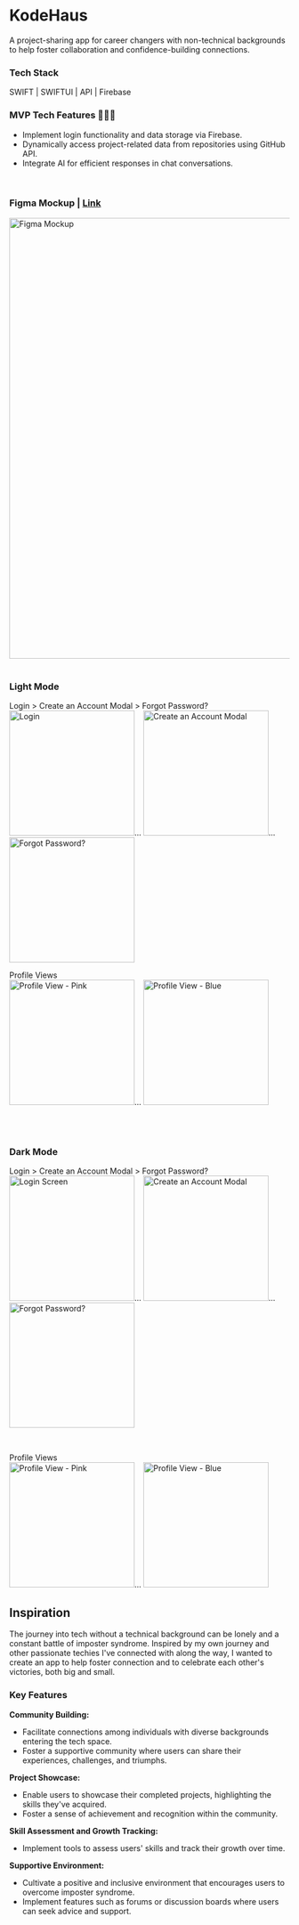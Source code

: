 # KodeHaus 
A project-sharing app for career changers with non-technical backgrounds to help foster collaboration and confidence-building connections. 

### Tech Stack
SWIFT | SWIFTUI | API | Firebase

### MVP Tech Features 🚧🚧🚧
* Implement login functionality and data storage via Firebase.
* Dynamically access project-related data from repositories using GitHub API.
* Integrate AI for efficient responses in chat conversations.

<br>

### Figma Mockup  | <a href ="https://www.figma.com/file/FHyypYlfzNHzps1uh2gaYl/KodeHaus?type=design&node-id=0-1&mode=design">Link </a>
<img width="792" alt="Figma Mockup" src="https://github.com/dianatduong/KodeHaus/assets/14034457/97776b57-a32d-41e9-a1ee-26921e4ea816">

<br>
<br>

### Light Mode
Login > Create an Account Modal > Forgot Password?
<br>
<img alt="Login" src="https://github.com/dianatduong/KodeHaus/assets/14034457/1fd17a44-46b8-4e3f-b3b0-46f62dbff588" width="225">...
<img alt="Create an Account Modal" src="https://github.com/dianatduong/KodeHaus/assets/14034457/e13f1f9d-c5e4-4f3e-b9a6-e53683590e30" width="225">...
<img alt="Forgot Password?" src="https://github.com/dianatduong/KodeHaus/assets/14034457/9118c567-8bc2-40fb-8d9b-d2158277c8fd" width="225">
<br>

Profile Views
<br>
<img alt="Profile View - Pink" src="https://github.com/dianatduong/KodeHaus/assets/14034457/68da6f85-5365-44b3-9df4-827c3b8f508d" width="225">...
<img alt="Profile View - Blue" src="https://github.com/dianatduong/KodeHaus/assets/14034457/bfc2abc8-85c8-4a64-aab8-7b5ad54dbff2" width="225">

<br><br>


### Dark Mode
Login > Create an Account Modal > Forgot Password?
<br>
<img alt="Login Screen" src="https://github.com/dianatduong/KodeHaus/assets/14034457/643f31ca-74b7-42f1-a9e4-e5c589fcf677" width="225">...
<img alt="Create an Account Modal" src="https://github.com/dianatduong/KodeHaus/assets/14034457/d0ed1f3b-4462-4026-ba43-a1816c92576a" width="225">...
<img alt="Forgot Password?" src="https://github.com/dianatduong/KodeHaus/assets/14034457/09d9dd94-8770-40d5-80c9-912cbca4535e" width="225">

<br>

Profile Views
<br>
<img alt="Profile View - Pink" src="https://github.com/dianatduong/KodeHaus/assets/14034457/2c039ddd-f603-4d20-96ea-a4cb4cf80797" width="225">...
<img alt="Profile View - Blue" src="https://github.com/dianatduong/KodeHaus/assets/14034457/f856d0f5-bb33-470a-9817-58aef69d7c4a" width="225">





## Inspiration
The journey into tech without a technical background can be lonely and a constant battle of imposter syndrome. Inspired by my own journey and other passionate techies I've connected with along the way, I wanted to create an app to help foster connection and to celebrate each other's victories, both big and small.

### Key Features
**Community Building:**
* Facilitate connections among individuals with diverse backgrounds entering the tech space.
* Foster a supportive community where users can share their experiences, challenges, and triumphs.

**Project Showcase:**
* Enable users to showcase their completed projects, highlighting the skills they've acquired.
* Foster a sense of achievement and recognition within the community.

**Skill Assessment and Growth Tracking:**
* Implement tools to assess users' skills and track their growth over time.

**Supportive Environment:**
* Cultivate a positive and inclusive environment that encourages users to overcome imposter syndrome.
* Implement features such as forums or discussion boards where users can seek advice and support.


